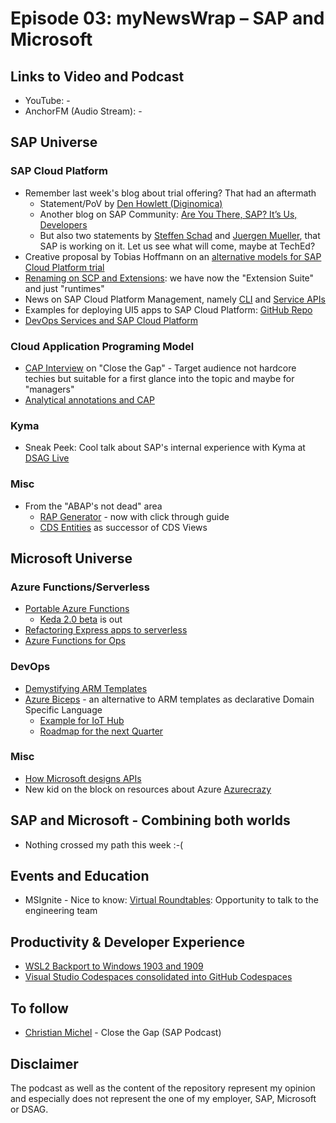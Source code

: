 # Episode 03: myNewsWrap – SAP and Microsoft 

## Links to Video and Podcast
* YouTube: - 
* AnchorFM (Audio Stream): - 

## SAP Universe
### SAP Cloud Platform
* Remember last week's blog about trial offering? That had an aftermath
    * Statement/PoV by [Den Howlett (Diginomica)](https://diginomica-com.cdn.ampproject.org/c/s/diginomica.com/why-sap-developers-cant-have-nice-things?amp)
    * Another blog on SAP Community: [Are You There, SAP? It’s Us, Developers](https://blogs.sap.com/2020/09/14/are-you-there-sap-its-us-developers/)
    * But also two statements by [Steffen Schad](https://twitter.com/steffenschad/status/1305435724129460224?s=20) and [Juergen Mueller](https://twitter.com/JuerMueller/status/1305765849924595714?s=20), that SAP is working on it. Let us see what will come, maybe at TechEd?
* Creative proposal by Tobias Hoffmann on an [alternative models for SAP Cloud Platform trial](https://www.itsfullofstars.de/2020/09/alternative-models-for-sap-cloud-platform-trial/)
* [Renaming on SCP and Extensions](https://blogs.sap.com/2020/09/14/the-evolution-of-sap-cloud-platform-extension-factory-into-sap-cloud-platform-extension-suite/): we have now the "Extension Suite" and just "runtimes" 
* News on SAP Cloud Platform Management, namely [CLI](https://blogs.sap.com/2020/09/15/introducing-cloud-management-tools-cli-and-apis-for-sap-cloud-platform-part-1/) and [Service APIs](https://blogs.sap.com/2020/09/15/introducing-cloud-management-tools-cli-and-apis-for-sap-cloud-platform-part-2/)
* Examples for deploying UI5 apps to SAP Cloud Platform: [GitHub Repo](https://github.com/SAP-samples/multi-cloud-html5-apps-samples)
* [DevOps Services and SAP Cloud Platform](https://blogs.sap.com/2020/09/07/achieve-continuous-integration-and-delivery-using-devops-services-in-sap-cloud-platform/)

### Cloud Application Programing Model
* [CAP Interview](https://podcast.opensap.info/close-the-gap/2020/09/15/apps-entwickeln-leicht-gemacht-das-sap-cloud-applikation-programming-model/) on "Close the Gap" - Target audience not hardcore techies but suitable for a first glance into the topic and maybe for "managers"
* [Analytical annotations and CAP](https://blogs.sap.com/2020/09/10/adding-a-donut-chart-on-top-of-cap-service/)

### Kyma
* Sneak Peek: Cool talk about SAP's internal experience with Kyma at [DSAG Live](https://dsaglive.plazz.net/)

### Misc
* From the "ABAP's not dead" area 
    * [RAP Generator](https://blogs.sap.com/2020/05/17/the-rap-generator/) - now with click through guide
    * [CDS Entities](https://blogs.sap.com/2020/09/02/a-new-generation-of-cds-views-cds-view-entities/) as successor of CDS Views 

## Microsoft Universe

### Azure Functions/Serverless
* [Portable Azure Functions](https://dev.to/lynnaloo/the-curious-developer-s-guide-to-portable-azure-functions-109m)
    * [Keda 2.0 beta](https://keda.sh/blog/keda-2.0-beta/) is out
* [Refactoring Express apps to serverless](https://dev.to/azure/refactor-node-js-and-express-apis-to-serverless-free-workshop-p8f)
* [Azure Functions for Ops](https://blog.victorsilva.com.uy/functions-swiss-army-ops/)

### DevOps
* [Demystifying ARM Templates](https://dev.to/azure/demystifying-arm-templates-introduction-to-arm-templates-4anh)
* [Azure Biceps](https://build5nines.com/get-started-with-azure-bicep/) - an alternative to ARM templates as declarative Domain Specific Language 
    * [Example for IoT Hub](https://build5nines.com/azure-bicep-create-iot-hub-and-device-provisioning-service-dps/)
    * [Roadmap for the next Quarter](https://build5nines.com/azure-bicep-roadmap-q420-into-2021/)

### Misc
* [How Microsoft designs APIs](https://youtu.be/tx09RSNa154)
* New kid on the block on resources about Azure [Azurecrazy](https://azurecrazy.com/)

## SAP and Microsoft - Combining both worlds
* Nothing crossed my path this week :-(

## Events and Education
* MSIgnite - Nice to know: [Virtual Roundtables](https://twitter.com/marmaleki/status/1305552266489806849?s=21): Opportunity to talk to the engineering team

## Productivity & Developer Experience
* [WSL2 Backport to Windows 1903 and 1909](https://devblogs.microsoft.com/commandline/wsl-2-support-is-coming-to-windows-10-versions-1903-and-1909/)
* [Visual Studio Codespaces consolidated into GitHub Codespaces](https://devblogs.microsoft.com/visualstudio/visual-studio-codespaces-is-consolidating-into-github-codespaces/)

## To follow
* [Christian Michel](https://twitter.com/cwmichel) - Close the Gap (SAP Podcast)

## Disclaimer
The podcast as well as the content of the repository represent my opinion and especially does not represent the one of my employer, SAP, Microsoft or DSAG. 